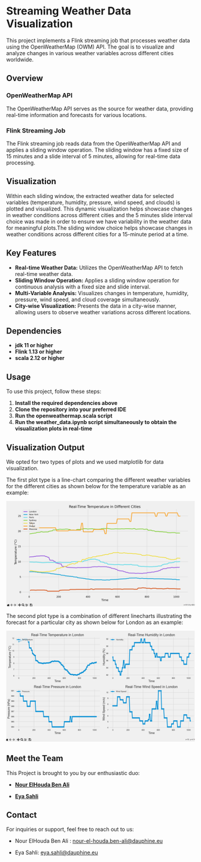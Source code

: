 # Streaming Weather Data Visualization

This project implements a Flink streaming job that processes weather data using the OpenWeatherMap (OWM) API. The goal is to visualize and analyze changes in various weather variables across different cities worldwide.

## Overview

### OpenWeatherMap API
The OpenWeatherMap API serves as the source for weather data, providing real-time information and forecasts for various locations.

### Flink Streaming Job
The Flink streaming job reads data from the OpenWeatherMap API and applies a sliding window operation. The sliding window has a fixed size of 15 minutes and a slide interval of 5 minutes, allowing for real-time data processing.

## Visualization

Within each sliding window, the extracted weather data for selected variables (temperature, humidity, pressure, wind speed, and clouds) is plotted and visualized. This dynamic visualization helps showcase changes in weather conditions across different cities and the 5 minutes slide interval choice was made in order to ensure we have variability in the weather data for  meaningful plots.The sliding window choice helps showcase changes in weather conditions across different cities for a 15-minute period at a time.

## Key Features

- **Real-time Weather Data:** Utilizes the OpenWeatherMap API to fetch real-time weather data.
- **Sliding Window Operation:** Applies a sliding window operation for continuous analysis with a fixed size and slide interval.
- **Multi-Variable Analysis:** Visualizes changes in temperature, humidity, pressure, wind speed, and cloud coverage simultaneously.
- **City-wise Visualization:** Presents the data in a city-wise manner, allowing users to observe weather variations across different locations.

## Dependencies

- **jdk 11 or higher**
- **Flink 1.13 or higher**
- **scala 2.12 or higher**

## Usage

To use this project, follow these steps:

1. **Install the required dependencies above**
2. **Clone the repository into your preferred IDE**
3. **Run the openweathermap.scala script**
4. **Run the weather_data.ipynb script simultaneously to obtain the visualization plots in real-time**

## Visualization Output

We opted for two types of plots and we used matplotlib for data visualization.

The first plot type is a line-chart comparing the different weather variables for the different cities as shown below for the temperature variable as an example:

![Alt Text](./plots/Real-Time-Temperature-in-Different-Cities.png)

The second plot type is a combination of different linecharts illustrating the forecast for a particular city as shown below for London as an example: 

![Alt Text](./plots/London-weather-forecast.png)

## Meet the Team

This Project is brought to you by our enthusiastic duo:

- [**Nour ElHouda Ben Ali**](https://www.linkedin.com/in/nour-elhouda-ben-ali-b01982195/)

- [**Eya Sahli**](https://www.linkedin.com/in/eya-sahli-5ab205174/)


## Contact

For inquiries or support, feel free to reach out to us:

- Nour ElHouda Ben Ali : [nour-el-houda.ben-ali@dauphine.eu](mailto:nour-el-houda.ben-ali@dauphine.eu)

- Eya Sahli: [eya.sahli@dauphine.eu](mailto:eya.sahli@dauphine.eu)



